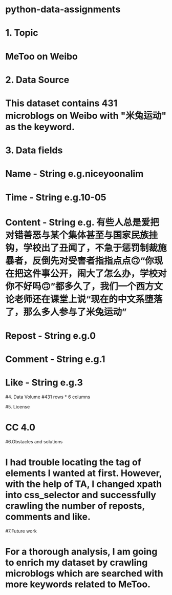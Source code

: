 # python-data-assignments

# 1. Topic
# MeToo on Weibo

# 2. Data Source
# This dataset contains 431 microblogs on Weibo with "米兔运动" as the keyword.

# 3. Data fields
# Name - String e.g.niceyoonalim
# Time - String e.g.10-05
# Content - String e.g. 有些人总是爱把对错善恶与某个集体甚至与国家民族挂钩，学校出了丑闻了，不急于惩罚制裁施暴者，反倒先对受害者指指点点🙃“你现在把这件事公开，闹大了怎么办，学校对你不好吗🙃”都多久了，我们一个西方文论老师还在课堂上说“现在的中文系堕落了，那么多人参与了米兔运动”
# Repost - String e.g.0
# Comment - String e.g.1
# Like - String e.g.3


#4. Data Volume
#431 rows * 6 columns

#5. License
# CC 4.0

#6.Obstacles and solutions
# I had trouble locating the tag of elements I wanted at first. However, with the help of TA, I changed xpath into css_selector and successfully crawling the number of reposts, comments and like.


#7.Future work
# For a thorough analysis, I am going to enrich my dataset by crawling microblogs which are searched with more keywords related to MeToo.